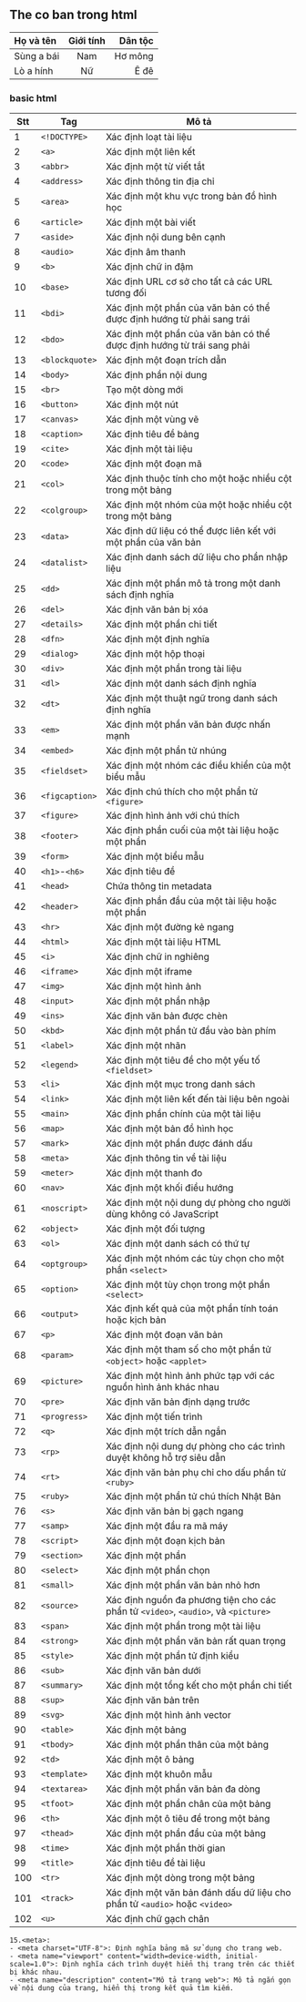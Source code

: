<!-- 1. <html> : Định nghĩa một tài liệu HTML.
2. <head> : Chứa thông tin meta và định nghĩa tiêu đề cho trang web.
3. <title> : Định nghĩa tiêu đề của trang web.
4. <body> : Chứa nội dung chính của trang web.
5. <h1>, <h2>, <h3>, ... <h6> : Định nghĩa các tiêu đề cấp độ khác nhau.
6. <p> : Định nghĩa một văn bản.
7. <a> : Định nghiã một liên kết đến một địa chỉ web hoặc một tài liệu.
8. <img> : Chèn một hình ảnh vào trang web.
9. <ul>, <ol>, <li> : 
	- <ul> : Định nghĩa danh sách không có thứ tự.
	- <ol> : Định nghĩa danh sách có thứ tự.
	- <li> : Định nghĩa các mục trong danh sách.
10. <table>, <tr>, <th>, <td> : định nghĩa bảng và các phần tử trong bảng.
11. <form>, <input>, <button> : Tạo một biểu mẫu với các trường 
	- <input> : nhập liệu.
	- <button> : nút bấm.
12. <div>, <span> : Định nghĩa các khối hoặc phần tử nhỏ trong trang để phân chia và định dạng nội dung.
13. <label>, <input>, <textarea> : Kết hợp để tạo một trường nhập liệu có:
	- <label> : nhãn.
	- <input>, <textarea> : nơi người dùng có thể nhập dữ liệu.
14. <select>, <option> : 
	- <select> : Tạo một danh sách thả xuống.
	- <option> : Các tùy chọn trang danh sách. -->

## The co ban trong html
|Họ và tên | Giới tính|Dân tộc|
|:---|:----------------:|----:|
|Sùng a bái | Nam|Hơ mông|
|Lò a hính|Nữ|Ê đê|
### basic html
| Stt  | Tag             | Mô tả                                          |
| ---- | --------------- | ---------------------------------------------- |
| 1    | `<!DOCTYPE>`    | Xác định loạt tài liệu                         |
| 2    | `<a>`           | Xác định một liên kết                           |
| 3    | `<abbr>`        | Xác định một từ viết tắt                        |
| 4    | `<address>`     | Xác định thông tin địa chỉ                      |
| 5    | `<area>`        | Xác định một khu vực trong bản đồ hình học       |
| 6    | `<article>`     | Xác định một bài viết                           |
| 7    | `<aside>`       | Xác định nội dung bên cạnh                      |
| 8    | `<audio>`       | Xác định âm thanh                               |
| 9    | `<b>`           | Xác định chữ in đậm                             |
| 10   | `<base>`        | Xác định URL cơ sở cho tất cả các URL tương đối  |
| 11   | `<bdi>`         | Xác định một phần của văn bản có thể được định hướng từ phải sang trái |
| 12   | `<bdo>`         | Xác định một phần của văn bản có thể được định hướng từ trái sang phải |
| 13   | `<blockquote>`  | Xác định một đoạn trích dẫn                      |
| 14   | `<body>`        | Xác định phần nội dung                         |
| 15   | `<br>`          | Tạo một dòng mới                                |
| 16   | `<button>`      | Xác định một nút                                |
| 17   | `<canvas>`      | Xác định một vùng vẽ                            |
| 18   | `<caption>`     | Xác định tiêu đề bảng                           |
| 19   | `<cite>`        | Xác định một tài liệu                          |
| 20   | `<code>`        | Xác định một đoạn mã                            |
| 21   | `<col>`         | Xác định thuộc tính cho một hoặc nhiều cột trong một bảng |
| 22   | `<colgroup>`    | Xác định một nhóm của một hoặc nhiều cột trong một bảng |
| 23   | `<data>`        | Xác định dữ liệu có thể được liên kết với một phần của văn bản |
| 24   | `<datalist>`    | Xác định danh sách dữ liệu cho phần nhập liệu    |
| 25   | `<dd>`          | Xác định một phần mô tả trong một danh sách định nghĩa |
| 26   | `<del>`         | Xác định văn bản bị xóa                         |
| 27   | `<details>`     | Xác định một phần chi tiết                       |
| 28   | `<dfn>`         | Xác định một định nghĩa                          |
| 29   | `<dialog>`      | Xác định một hộp thoại                           |
| 30   | `<div>`         | Xác định một phần trong tài liệu                 |
| 31   | `<dl>`          | Xác định một danh sách định nghĩa                |
| 32   | `<dt>`          | Xác định một thuật ngữ trong danh sách định nghĩa |
| 33   | `<em>`          | Xác định một phần văn bản được nhấn mạnh         |
| 34   | `<embed>`       | Xác định một phần tử nhúng                       |
| 35   | `<fieldset>`    | Xác định một nhóm các điều khiển của một biểu mẫu |
| 36   | `<figcaption>`  | Xác định chú thích cho một phần tử `<figure>`    |
| 37   | `<figure>`      | Xác định hình ảnh với chú thích                  |
| 38   | `<footer>`      | Xác định phần cuối của một tài liệu hoặc một phần |
| 39   | `<form>`        | Xác định một biểu mẫu                            |
| 40   | `<h1>`-`<h6>`    | Xác định tiêu đề                                |
| 41   | `<head>`        | Chứa thông tin metadata                          |
| 42   | `<header>`      | Xác định phần đầu của một tài liệu hoặc một phần  |
| 43   | `<hr>`          | Xác định một đường kẻ ngang                      |
| 44   | `<html>`        | Xác định một tài liệu HTML                       |
| 45   | `<i>`           | Xác định chữ in nghiêng                          |
| 46   | `<iframe>`      | Xác định một iframe                             |
| 47   | `<img>`         | Xác định một hình ảnh                            |
| 48   | `<input>`       | Xác định một phần nhập                           |
| 49   | `<ins>`         | Xác định văn bản được chèn                       |
| 50   | `<kbd>`         | Xác định một phần tử đầu vào bàn phím             |
| 51   | `<label>`       | Xác định một nhãn                                |
| 52   | `<legend>`      | Xác định một tiêu đề cho một yếu tố `<fieldset>` |
| 53   | `<li>`          | Xác định một mục trong danh sách                  |
| 54   | `<link>`        | Xác định một liên kết đến tài liệu bên ngoài      |
| 55   | `<main>`        | Xác định phần chính của một tài liệu             |
| 56   | `<map>`         | Xác định một bản đồ hình học                      |
| 57   | `<mark>`        | Xác định một phần được đánh dấu                    |
| 58   | `<meta>`        | Xác định thông tin về tài liệu                   |
| 59   | `<meter>`       | Xác định một thanh đo                             |
| 60   | `<nav>`         | Xác định một khối điều hướng                      |
| 61   | `<noscript>`    | Xác định một nội dung dự phòng cho người dùng không có JavaScript |
| 62   | `<object>`      | Xác định một đối tượng                          |
| 63   | `<ol>`          | Xác định một danh sách có thứ tự                  |
| 64   | `<optgroup>`    | Xác định một nhóm các tùy chọn cho một phần `<select>` |
| 65   | `<option>`      | Xác định một tùy chọn trong một phần `<select>`    |
| 66   | `<output>`      | Xác định kết quả của một phần tính toán hoặc kịch bản |
| 67   | `<p>`           | Xác định một đoạn văn bản                         |
| 68   | `<param>`       | Xác định một tham số cho một phần tử `<object>` hoặc `<applet>` |
| 69   | `<picture>`     | Xác định một hình ảnh phức tạp với các nguồn hình ảnh khác nhau |
| 70   | `<pre>`         | Xác định văn bản định dạng trước                   |
| 71   | `<progress>`    | Xác định một tiến trình                           |
| 72   | `<q>`           | Xác định một trích dẫn ngắn                       |
| 73   | `<rp>`          | Xác định nội dung dự phòng cho các trình duyệt không hỗ trợ siêu dẫn |
| 74   | `<rt>`          | Xác định văn bản phụ chỉ cho dấu phần tử `<ruby>`  |
| 75   | `<ruby>`        | Xác định một phần tử chú thích Nhật Bản           |
| 76   | `<s>`           | Xác định văn bản bị gạch ngang                    |
| 77   | `<samp>`        | Xác định một đầu ra mã máy                        |
| 78   | `<script>`      | Xác định một đoạn kịch bản                        |
| 79   | `<section>`     | Xác định một phần                                |
| 80   | `<select>`      | Xác định một phần chọn                            |
| 81   | `<small>`       | Xác định một phần văn bản nhỏ hơn                  |
| 82   | `<source>`      | Xác định nguồn đa phương tiện cho các phần tử `<video>`, `<audio>`, và `<picture>` |
| 83   | `<span>`        | Xác định một phần trong một tài liệu               |
| 84   | `<strong>`      | Xác định một phần văn bản rất quan trọng           |
| 85   | `<style>`       | Xác định một phần tử định kiểu                    |
| 86   | `<sub>`         | Xác định văn bản dưới                            |
| 87   | `<summary>`     | Xác định một tổng kết cho một phần chi tiết        |
| 88   | `<sup>`         | Xác định văn bản trên                            |
| 89   | `<svg>`         | Xác định một hình ảnh vector                      |
| 90   | `<table>`       | Xác định một bảng                                |
| 91   | `<tbody>`       | Xác định một phần thân của một bảng                |
| 92   | `<td>`          | Xác định một ô bảng                              |
| 93   | `<template>`    | Xác định một khuôn mẫu                           |
| 94   | `<textarea>`    | Xác định một phần văn bản đa dòng                 |
| 95   | `<tfoot>`       | Xác định một phần chân của một bảng                |
| 96   | `<th>`          | Xác định một ô tiêu đề trong một bảng              |
| 97   | `<thead>`       | Xác định một phần đầu của một bảng                 |
| 98   | `<time>`        | Xác định một phần thời gian                       |
| 99   | `<title>`       | Xác định tiêu đề tài liệu                         |
| 100  | `<tr>`          | Xác định một dòng trong một bảng                   |
| 101  | `<track>`       | Xác định một văn bản đánh dấu dữ liệu cho phần tử `<audio>` hoặc `<video>` |
| 102  | `<u>`           | Xác định chữ gạch chân                            |
	

	15.<meta>:
	- <meta charset="UTF-8">: Định nghĩa bảng mã sử dụng cho trang web.
	- <meta name="viewport" content="width=device-width, initial-scale=1.0">: Định nghĩa cách trình duyệt hiển thị trang trên các thiết bị khác nhau.
	- <meta name="description" content="Mô tả trang web">: Mô tả ngắn gọn về nội dung của trang, hiển thị trong kết quả tìm kiếm.
